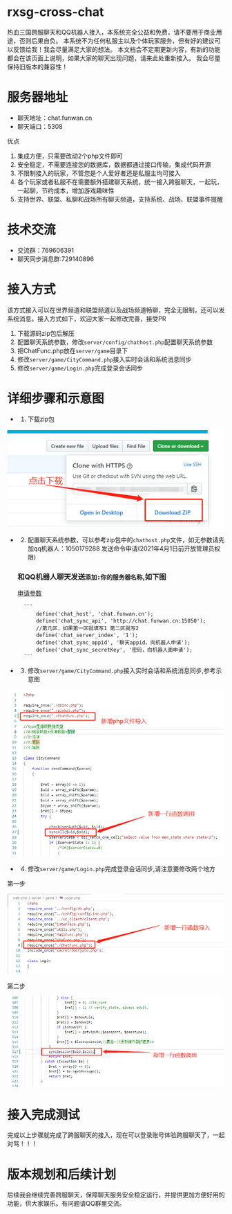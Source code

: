 # rxsg-cross-chat
热血三国跨服聊天和QQ机器人接入，本系统完全公益和免费，请不要用于商业用途，否则后果自负。
本系统不为任何私服主以及个体玩家服务，但有好的建议可以反馈给我！我会尽量满足大家的想法。
本文档会不定期更新内容，有新的功能都会在该页面上说明，如果大家的聊天出现问题，请来此处重新接入。
我会尽量保持旧版本的兼容性！

# 服务器地址
- 聊天地址：chat.funwan.cn
- 聊天端口：5308


优点

1.  集成方便，只需要改动2个php文件即可
2.  安全稳定，不需要连接您的数据库，数据都通过接口传输，集成代码开源
3.  不限制接入的玩家，不管您是个人爱好者还是私服主均可接入
4.  各个玩家或者私服不在需要额外搭建聊天系统，统一接入跨服聊天，一起玩，一起聊，节约成本，增加游戏趣味性
5.  支持世界、联盟、私聊和战场所有聊天频道，支持系统、战场、联盟事件提醒


# 技术交流
- 交流群：769606391
- 聊天同步消息群:729140896



# 接入方式
该方式接入可以在世界频道和联盟频道以及战场频道畅聊，完全无限制，还可以发系统消息。接入方式如下，欢迎大家一起修改完善，接受PR

1.  下载源码zip包后解压
2.  配置聊天系统参数，修改`server/config/chathost.php`配置聊天系统参数
3.  把ChatFunc.php放在`server/game`目录下
4.  修改`server/game/CityCommand.php`接入实时会话和系统消息同步
5.  修改`server/game/Login.php`完成登录会话同步


# 详细步骤和示意图

- 1.  下载zip包

![下载zip包](https://github.com/chinaluopiao/rxsg-cross-chat/blob/master/images/20190830142302.png)


- 2.  配置聊天系统参数，可以参考zip包中的`chathost.php`文件，如无参数请先加qq机器人：1050179288 发送命令申请(2021年4月1日前开放管理员权限)

    ### 和QQ机器人聊天发送`添加:你的服务器名称`,如下图

    [申请参数](https://github.com/chinaluopiao/rxsg-cross-chat/blob/master/images/20190830142302.png)
        
        
        
        ``` 
            define('chat_host', 'chat.funwan.cn');
            define('chat_sync_api', 'http://chat.funwan.cn:15050');
            //第几区，如果第一区就填写1 第二区就写2
            define('chat_server_index', '1');
            define('chat_sync_appid', '聊天appid，向机器人申请');
            define('chat_sync_secretKey', '密码，向机器人面申请');
        ```


- 3.  修改`server/game/CityCommand.php`接入实时会话和系统消息同步,参考示意图

![修改CityCommand.php](https://github.com/chinaluopiao/rxsg-cross-chat/blob/master/images/20190830135707.png)


- 4.  修改`server/game/Login.php`完成登录会话同步,请注意要修改两个地方

第一步

![修改Login.php第一步，导入文件](https://github.com/chinaluopiao/rxsg-cross-chat/blob/master/images/20190830135853.png)  

第二步

![修改Login.php第二步，同步会话](https://github.com/chinaluopiao/rxsg-cross-chat/blob/master/images/20190830140020.png)  




# 接入完成测试

完成以上步骤就完成了跨服聊天的接入，现在可以登录账号体验跨服聊天了，一起对骂！！！





# 版本规划和后续计划
后续我会继续完善跨服聊天，保障聊天服务安全稳定运行，并提供更加方便好用的功能，供大家娱乐。有问题请QQ群里交流。



